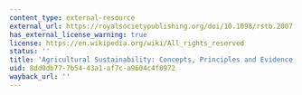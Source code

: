 ```yaml
---
content_type: external-resource
external_url: https://royalsocietypublishing.org/doi/10.1098/rstb.2007.2163
has_external_license_warning: true
license: https://en.wikipedia.org/wiki/All_rights_reserved
status: ''
title: 'Agricultural Sustainability: Concepts, Principles and Evidence'
uid: 8dd0db77-7b54-43a1-af7c-a9604c4f0972
wayback_url: ''
---
```

